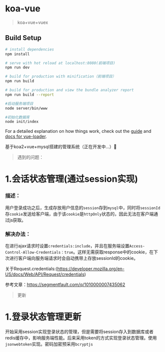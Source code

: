 # koa-vue

> koa+vue+vuex

## Build Setup

``` bash
# install dependencies
npm install

# serve with hot reload at localhost:8080(前端项目)
npm run dev

# build for production with minification（前端项目）
npm run build

# build for production and view the bundle analyzer report
npm run build --report

#启动服务端项目
node server/bin/www

#初始化数据库
node init/index
```

For a detailed explanation on how things work, check out the [guide](http://vuejs-templates.github.io/webpack/) and [docs for vue-loader](http://vuejs.github.io/vue-loader).

基于koa2+vue+mysql搭建的管理系统（正在开发中...）:honeybee:

>遇到的问题：

# 1.会话状态管理(通过session实现)

### 描述：
用户登录成功之后，生成存放用户信息的`session`存到`mysql`中，同时将`sessionId`存`cookie`发送给客户端，由于该`cookie`是`httpOnly`状态的，因此无法在客户端通过js获取。

### 解决办法：
在进行ajax请求时设置`credentials:include`，并且在服务端设置`Access-Control-Allow-Credentials：true`。这样无需获取response中的cookie，在下次进行客户端向服务端请求时会自动携带上存放sessionId的cookie。

关于Request.credentials:(https://developer.mozilla.org/en-US/docs/Web/API/Request/credentials)

参考文章：https://segmentfault.com/q/1010000007435062


>更新
# 1.登录状态管理更新
开始采用session实现登录状态的管理，但是需要将session存入到数据库或者redis缓存中，影响服务端性能。后来采用token的方式实现登录状态管理。使用`jsonwebtoken`实现。密码加密预采用`bcryptjs `






